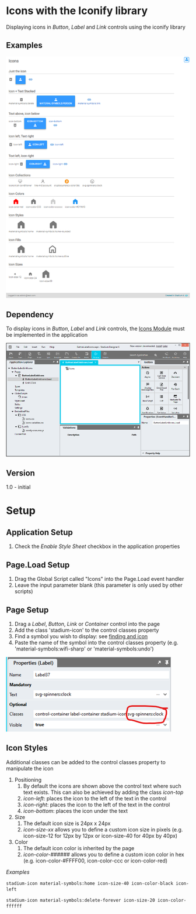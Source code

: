 # Icons with the Iconify library

Displaying icons in *Button*, *Label* and *Link* controls using the iconify library

## Examples
![](images/icons.png)

## Dependency
To display icons in *Button*, *Label* and *Link* controls, the [Icons Module](https://github.com/stadium-software/icons) must be implemented in the application

![](images/StadiumDesigner.png)

## Version 
1.0 - initial

# Setup

## Application Setup
1. Check the *Enable Style Sheet* checkbox in the application properties

## Page.Load Setup

1. Drag the Global Script called "Icons" into the Page.Load event handler
2. Leave the input parameter blank (this parameter is only used by other scripts)

## Page Setup

1. Drag a *Label*, *Button*, *Link* or *Container* control into the page
2. Add the class 'stadium-icon' to the control classes property
3. Find a symbol you wish to display: see [finding and icon](https://github.com/stadium-software/icons?tab=readme-ov-file#finding-an-icon)
4. Paste the name of the symbol into the control classes property (e.g. 'material-symbols:wifi-sharp' or 'material-symbols:undo')

![](images/icon-symbol.png)

## Icon Styles

Additional classes can be added to the control classes property to manipulate the icon

1. Positioning
   1. By default the icons are shown above the control text where such text exists. This can also be achieved by adding the class *icon-top*
   2. *icon-left*: places the icon to the left of the text in the control
   3. *icon-right*: places the icon to the left of the text in the control
   4. *icon-bottom*: places the icon under the text
2. Size
   1. The default icon size is 24px x 24px
   2. *icon-size-xx* allows you to define a custom icon size in pixels (e.g. icon-size-12 for 12px by 12px or icon-size-40 for 40px by 40px)
3. Color
   1. The default icon color is inherited by the page
   2. *icon-color-######* allows you to define a custom icon color in hex (e.g. icon-color-#FFFF00, icon-color-ccc or icon-color-red)

*Examples*
```
stadium-icon material-symbols:home icon-size-40 icon-color-black icon-left
```
```
stadium-icon material-symbols:delete-forever icon-size-20 icon-color-ffffff
```